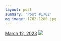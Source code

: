 ```yaml
---
layout: post
summary: 'Post #1762'
og_image: 1762-1280.jpg
---
```


<p>
  <time>
    <a href="/1762">March 12, 2023</a>
  </time>
  <a href="/1762">
    <img src="{{ site.assets_url }}/1762-640.jpg" srcset="{{ site.assets_url }}/1762-320.jpg 320w, {{ site.assets_url }}/1762-640.jpg 640w, {{ site.assets_url }}/1762-960.jpg 960w, {{ site.assets_url }}/1762-1280.jpg 1280w" sizes="(min-width: 700px) 50vw, calc(100vw - 2rem)" />
  </a>
</p>

